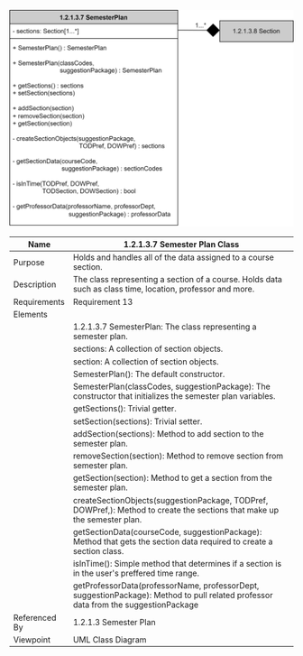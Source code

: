 ![Semester Plan Class Diagram](TeamTwoFiles/1.2.1.3.7SemesterPlanClassDiagram.svg)

| Name | 1.2.1.3.7 Semester Plan Class |
| ----------- | ----------- |
| Purpose | Holds and handles all of the data assigned to a course section. |
| Description | The class representing a section of a course. Holds data such as class time, location, professor and more.|
| Requirements | Requirement 13 |
| Elements | 
| | 1.2.1.3.7 SemesterPlan: The class representing a semester plan. |
| | sections: A collection of section objects. |
| | section: A collection of section objects. |
| | SemesterPlan(): The default constructor. |
| | SemesterPlan(classCodes, suggestionPackage): The constructor that initializes the semester plan variables. |
| | getSections(): Trivial getter. |
| | setSection(sections): Trivial setter. |
| | addSection(sections): Method to add section to the semester plan. |
| | removeSection(section): Method to remove section from semester plan. |
| | getSection(section): Method to get a section from the semester plan. |
| | createSectionObjects(suggestionPackage, TODPref, DOWPref,): Method to create the sections that make up the semester plan. |
| | getSectionData(courseCode, suggestionPackage): Method that gets the section data required to create a section class. |
| | isInTime(): Simple method that determines if a section is in the user's preffered time range. |
| | getProfessorData(professorName, professorDept, suggestionPackage): Method to pull related professor data from the suggestionPackage
| Referenced By | 1.2.1.3 Semester Plan |
| Viewpoint | UML Class Diagram |
